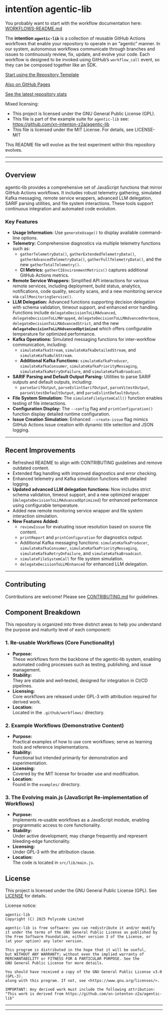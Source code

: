 # intentïon agentic-lib

You probably want to start with the workflow documentation here: [WORKFLOWS-README.md](https://github.com/xn-intenton-z2a/agentic-lib/blob/main/WORKFLOWS-README.md)

The **intentïon `agentic-lib`** is a collection of reusable GitHub Actions workflows that enable your
repository to operate in an “agentic” manner. In our system, autonomous workflows communicate through branches and
issues to continuously review, fix, update, and evolve your code. Each workflow is designed to be invoked using
GitHub’s `workflow_call` event, so they can be composed together like an SDK.

[Start using the Repository Template](https://github.com/xn-intenton-z2a/repository0)

[Also on GitHub Pages](https://xn-intenton-z2a.github.io/agentic-lib/index.html)

[See the latest repository stats](https://xn-intenton-z2a.github.io/agentic-lib/latest.html)

Mixed licensing:
* This project is licensed under the GNU General Public License (GPL).
* This file is part of the example suite for `agentic-lib` see: https://github.com/xn-intenton-z2a/agentic-lib
* This file is licensed under the MIT License. For details, see LICENSE-MIT

This README file will evolve as the test experiment within this repository evolves.

---
---

## Overview

agentic‑lib provides a comprehensive set of JavaScript functions that mirror GitHub Actions workflows. It includes robust telemetry gathering, simulated Kafka messaging, remote service wrappers, advanced LLM delegation, SARIF parsing utilities, and file system interactions. These tools support continuous integration and automated code evolution.

### Key Features

- **Usage Information:**
  Use `generateUsage()` to display available command-line options.
- **Telemetry:**
  Comprehensive diagnostics via multiple telemetry functions such as:
  - `gatherTelemetryData()`, `gatherExtendedTelemetryData()`, `gatherAdvancedTelemetryData()`, `gatherFullTelemetryData()`, and the new `gatherTotalTelemetry()`.
  - **CI Metrics:** `gatherCIEnvironmentMetrics()` captures additional GitHub Actions metrics.
- **Remote Service Wrappers:**
  Simplified API interactions for various remote services, including deployment, build status, analytics, notifications, code quality, security scans, and a new monitoring service via `callMonitoringService()`.
- **LLM Delegation:**
  Advanced functions supporting decision delegation with schema validation, timeout support, and enhanced error handling. Functions include `delegateDecisionToLLMAdvanced`, `delegateDecisionToLLMWrapped`, `delegateDecisionToLLMAdvancedVerbose`, `delegateDecisionToLLMAdvancedStrict`, and the new **`delegateDecisionToLLMAdvancedOptimized`** which offers configurable temperature for optimized performance.
- **Kafka Operations:**
  Simulated messaging functions for inter-workflow communication, including:
  - `simulateKafkaStream`, `simulateKafkaDetailedStream`, and `simulateKafkaBulkStream`.
  - **Additional Kafka Functions:** `simulateKafkaProducer`, `simulateKafkaConsumer`, `simulateKafkaPriorityMessaging`, `simulateKafkaRetryOnFailure`, and `simulateKafkaBroadcast`.
- **SARIF Parsing and Default Output Parsing:**
  Utilities to parse SARIF outputs and default outputs, including:
  - `parseSarifOutput`, `parseEslintSarifOutput`, `parseVitestOutput`, `parseVitestDefaultOutput`, and `parseEslintDefaultOutput`.
- **File System Simulation:**
  The `simulateFileSystemCall()` function enables testing of file interactions.
- **Configuration Display:**
  The `--config` flag and `printConfiguration()` function display detailed runtime configuration.
- **Issue Creation Simulation:**
  Enhanced `--create-issue` flag mimics GitHub Actions issue creation with dynamic title selection and JSON logging.

---

## Recent Improvements

- Refreshed README to align with CONTRIBUTING guidelines and remove outdated content.
- Extended flag handling with improved diagnostics and error checking.
- Enhanced telemetry and Kafka simulation functions with detailed logging.
- **Updated advanced LLM delegation functions:** Now includes strict schema validation, timeout support, and a new optimized wrapper (`delegateDecisionToLLMAdvancedOptimized`) for enhanced performance using configurable temperature.
- Added new remote monitoring service wrapper and file system interaction simulation.
- **New Features Added:**
  - `reviewIssue` for evaluating issue resolution based on source file content.
  - `printReport` and `printConfiguration` for diagnostics output.
  - Additional Kafka messaging functions: `simulateKafkaProducer`, `simulateKafkaConsumer`, `simulateKafkaPriorityMessaging`, `simulateKafkaRetryOnFailure`, and `simulateKafkaBroadcast`.
  - `simulateFileSystemCall` for file system simulation.
  - `delegateDecisionToLLMEnhanced` for enhanced LLM delegation.

---

## Contributing

Contributions are welcome! Please see [CONTRIBUTING.md](CONTRIBUTING.md) for guidelines.

## Component Breakdown

This repository is organized into three distinct areas to help you understand the purpose and maturity level of each component:

### 1. Re‑usable Workflows (Core Functionality)
- **Purpose:**  
  These workflows form the backbone of the agentic‑lib system, enabling automated coding processes such as testing, publishing, and issue management.
- **Stability:**  
  They are stable and well‑tested, designed for integration in CI/CD pipelines.
- **Licensing:**  
  Core workflows are released under GPL‑3 with attribution required for derived work.
- **Location:**  
  Located in the `.github/workflows/` directory.

### 2. Example Workflows (Demonstrative Content)
- **Purpose:**  
  Practical examples of how to use core workflows; serve as learning tools and reference implementations.
- **Stability:**  
  Functional but intended primarily for demonstration and experimentation.
- **Licensing:**  
  Covered by the MIT license for broader use and modification.
- **Location:**  
  Found in the `examples/` directory.

### 3. The Evolving main.js (JavaScript Re‑implementation of Workflows)
- **Purpose:**  
  Implements re‑usable workflows as a JavaScript module, enabling programmatic access to core functionality.
- **Stability:**  
  Under active development; may change frequently and represent bleeding‑edge functionality.
- **Licensing:**  
  Under GPL‑3 with the attribution clause.
- **Location:**  
  The code is located in `src/lib/main.js`.

## License

This project is licensed under the GNU General Public License (GPL). See [LICENSE](LICENSE) for details.

License notice:
```
agentic-lib
Copyright (C) 2025 Polycode Limited

agentic-lib is free software: you can redistribute it and/or modify
it under the terms of the GNU General Public License as published by
the Free Software Foundation, either version 3 of the License, or
(at your option) any later version.

This program is distributed in the hope that it will be useful,
but WITHOUT ANY WARRANTY; without even the implied warranty of
MERCHANTABILITY or FITNESS FOR A PARTICULAR PURPOSE. See the
GNU General Public License for more details.

You should have received a copy of the GNU General Public License v3.0 (GPL‑3).
along with this program. If not, see <https://www.gnu.org/licenses/>.

IMPORTANT: Any derived work must include the following attribution:
"This work is derived from https://github.com/xn-intenton-z2a/agentic-lib"
```

---
---
